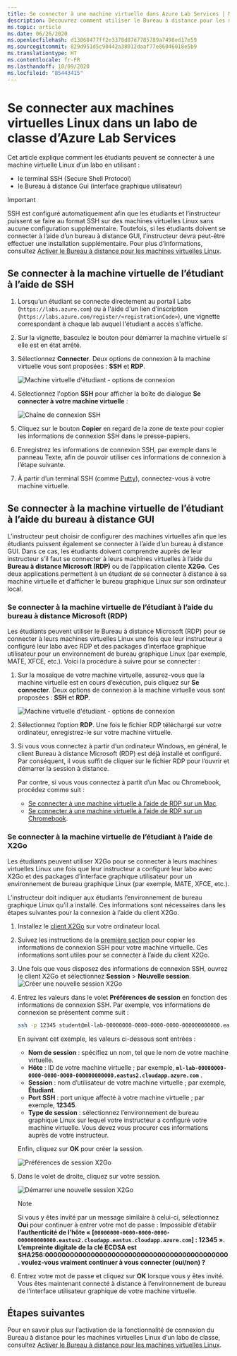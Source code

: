 ```yaml
---
title: Se connecter à une machine virtuelle dans Azure Lab Services | Microsoft Docs
description: Découvrez comment utiliser le Bureau à distance pour les machines virtuelles Linux dans un labo dans Azure Lab Services.
ms.topic: article
ms.date: 06/26/2020
ms.openlocfilehash: d13868477ff2e3378d87d7785789a7498ed17e59
ms.sourcegitcommit: 829d951d5c90442a38012daaf77e86046018e5b9
ms.translationtype: HT
ms.contentlocale: fr-FR
ms.lasthandoff: 10/09/2020
ms.locfileid: "85443415"
---
```

# <a name="connect-to-linux-virtual-machines-in-a-classroom-lab-of-azure-lab-services"></a>Se connecter aux machines virtuelles Linux dans un labo de classe d’Azure Lab Services
Cet article explique comment les étudiants peuvent se connecter à une machine virtuelle Linux d’un labo en utilisant :
- le terminal SSH (Secure Shell Protocol)
- le Bureau à distance Gui (interface graphique utilisateur)

> [!IMPORTANT] 
> SSH est configuré automatiquement afin que les étudiants et l’instructeur puissent se faire au format SSH sur des machines virtuelles Linux sans aucune configuration supplémentaire. Toutefois, si les étudiants doivent se connecter à l’aide d’un bureau à distance GUI, l’instructeur devra peut-être effectuer une installation supplémentaire.  Pour plus d’informations, consultez [Activer le Bureau à distance pour les machines virtuelles Linux](how-to-enable-remote-desktop-linux.md).

## <a name="connect-to-the-student-vm-using-ssh"></a>Se connecter à la machine virtuelle de l’étudiant à l’aide de SSH

1. Lorsqu’un étudiant se connecte directement au portail Labs (`https://labs.azure.com`) ou à l'aide d'un lien d’inscription (`https://labs.azure.com/register/<registrationCode>`), une vignette correspondant à chaque lab auquel l'étudiant a accès s'affiche. 
   
1. Sur la vignette, basculez le bouton pour démarrer la machine virtuelle si elle est en état arrêté. 

2. Sélectionnez **Connecter**. Deux options de connexion à la machine virtuelle vous sont proposées : **SSH** et **RDP**.

    ![Machine virtuelle d'étudiant - options de connexion](./media/how-to-enable-remote-desktop-linux/student-vm-connect-options.png)

3. Sélectionnez l'option **SSH** pour afficher la boîte de dialogue **Se connecter à votre machine virtuelle** :  

    ![Chaîne de connexion SSH](./media/how-to-enable-remote-desktop-linux/ssh-connection-string.png)

4. Cliquez sur le bouton **Copier** en regard de la zone de texte pour copier les informations de connexion SSH dans le presse-papiers. 

5. Enregistrez les informations de connexion SSH, par exemple dans le panneau Texte, afin de pouvoir utiliser ces informations de connexion à l’étape suivante.

6. À partir d’un terminal SSH (comme [Putty](https://www.putty.org/)), connectez-vous à votre machine virtuelle.

## <a name="connect-to-the-student-vm-using-gui-remote-desktop"></a>Se connecter à la machine virtuelle de l’étudiant à l’aide du bureau à distance GUI
L’instructeur peut choisir de configurer des machines virtuelles afin que les étudiants puissent également se connecter à l’aide d’un bureau à distance GUI.  Dans ce cas, les étudiants doivent comprendre auprès de leur instructeur s’il faut se connecter à leurs machines virtuelles à l’aide du **Bureau à distance Microsoft (RDP)** ou de l’application cliente **X2Go**.  Ces deux applications permettent à un étudiant de se connecter à distance à sa machine virtuelle et d’afficher le bureau graphique Linux sur son ordinateur local.

### <a name="connect-to-the-student-vm-using-microsoft-remote-desktop-rdp"></a>Se connecter à la machine virtuelle de l’étudiant à l’aide du bureau à distance Microsoft (RDP)
Les étudiants peuvent utiliser le Bureau à distance Microsoft (RDP) pour se connecter à leurs machines virtuelles Linux une fois que leur instructeur a configuré leur labo avec RDP et des packages d’interface graphique utilisateur pour un environnement de bureau graphique Linux (par exemple, MATE, XFCE, etc.). Voici la procédure à suivre pour se connecter : 

1. Sur la mosaïque de votre machine virtuelle, assurez-vous que la machine virtuelle est en cours d’exécution, puis cliquez sur **Se connecter**. Deux options de connexion à la machine virtuelle vous sont proposées : **SSH** et **RDP**.

    ![Machine virtuelle d'étudiant - options de connexion](./media/how-to-enable-remote-desktop-linux/student-vm-connect-options.png)
2. Sélectionnez l’option **RDP**.  Une fois le fichier RDP téléchargé sur votre ordinateur, enregistrez-le sur votre machine virtuelle.

3. Si vous vous connectez à partir d’un ordinateur Windows, en général, le client Bureau à distance Microsoft (RDP) est déjà installé et configuré.  Par conséquent, il vous suffit de cliquer sur le fichier RDP pour l’ouvrir et démarrer la session à distance.

    Par contre, si vous vous connectez à partit d’un Mac ou Chromebook, procédez comme suit :
   - [Se connecter à une machine virtuelle à l’aide de RDP sur un Mac](connect-virtual-machine-mac-remote-desktop.md).
   - [Se connecter à une machine virtuelle à l’aide de RDP sur un Chromebook](connect-virtual-machine-chromebook-remote-desktop.md).  

### <a name="connect-to-the-student-vm-using-x2go"></a>Se connecter à la machine virtuelle de l’étudiant à l’aide de X2Go
Les étudiants peuvent utiliser X2Go pour se connecter à leurs machines virtuelles Linux une fois que leur instructeur a configuré leur labo avec X2Go et des packages d’interface graphique utilisateur pour un environnement de bureau graphique Linux (par exemple, MATE, XFCE, etc.).

L’instructeur doit indiquer aux étudiants l’environnement de bureau graphique Linux qu’il a installé.  Ces informations sont nécessaires dans les étapes suivantes pour la connexion à l’aide du client X2Go.

1. Installez le [client X2Go](https://wiki.x2go.org/doku.php/doc:installation:x2goclient) sur votre ordinateur local.

1. Suivez les instructions de la [première section](how-to-use-remote-desktop-linux-student.md#connect-to-the-student-vm-using-ssh) pour copier les informations de connexion SSH pour votre machine virtuelle.  Ces informations sont utiles pour se connecter à l’aide du client X2Go.

1. Une fois que vous disposez des informations de connexion SSH, ouvrez le client X2Go et sélectionnez **Session** > **Nouvelle session**.
   ![Créer une nouvelle session X2Go](./media/how-to-use-classroom-lab/x2go-new-session.png)

1. Entrez les valeurs dans le volet **Préférences de session** en fonction des informations de connexion SSH.  Par exemple, vos informations de connexion se présentent comme suit :

    ```bash
    ssh -p 12345 student@ml-lab-00000000-0000-0000-0000-000000000000.eastus2.cloudapp.azure.com
    ```

    En suivant cet exemple, les valeurs ci-dessous sont entrées :

   - **Nom de session** : spécifiez un nom, tel que le nom de votre machine virtuelle.
   - **Hôte** : ID de votre machine virtuelle ; par exemple, **`ml-lab-00000000-0000-0000-0000-000000000000.eastus2.cloudapp.azure.com`** .
   - **Session** : nom d’utilisateur de votre machine virtuelle ; par exemple, **Étudiant**.
   - **Port SSH** : port unique affecté à votre machine virtuelle ; par exemple, **12345**.
   - **Type de session** : sélectionnez l’environnement de bureau graphique Linux sur lequel votre instructeur a configuré votre machine virtuelle.  Vous devez vous procurer ces informations auprès de votre instructeur.

    Enfin, cliquez sur **OK** pour créer la session.

    ![Préférences de session X2Go](./media/how-to-use-classroom-lab/x2go-session-preferences.png)

1.  Dans le volet de droite, cliquez sur votre session.

    ![Démarrer une nouvelle session X2Go](./media/how-to-use-classroom-lab/x2go-start-session.png)

    > [!NOTE] 
    > Si vous y êtes invité par un message similaire à celui-ci, sélectionnez **Oui** pour continuer à entrer votre mot de passe : Impossible d’établir **l’authenticité de l’hôte « [`00000000-0000-0000-0000-000000000000.eastus2.cloudapp.eastus.cloudapp.azure.com`] : 12345 ».  L’empreinte digitale de la clé ECDSA est SHA256:00000000000000000000000000000000000000000000. voulez-vous vraiment continuer à vous connecter (oui/non) ?**

2. Entrez votre mot de passe et cliquez sur **OK** lorsque vous y êtes invité.  Vous êtes maintenant connecté à distance à l’environnement de bureau de l’interface utilisateur graphique de votre machine virtuelle.

## <a name="next-steps"></a>Étapes suivantes
Pour en savoir plus sur l’activation de la fonctionnalité de connexion du Bureau à distance pour les machines virtuelles Linux d’un labo de classe, consultez [Activer le Bureau à distance pour les machines virtuelles Linux](how-to-enable-remote-desktop-linux.md). 

